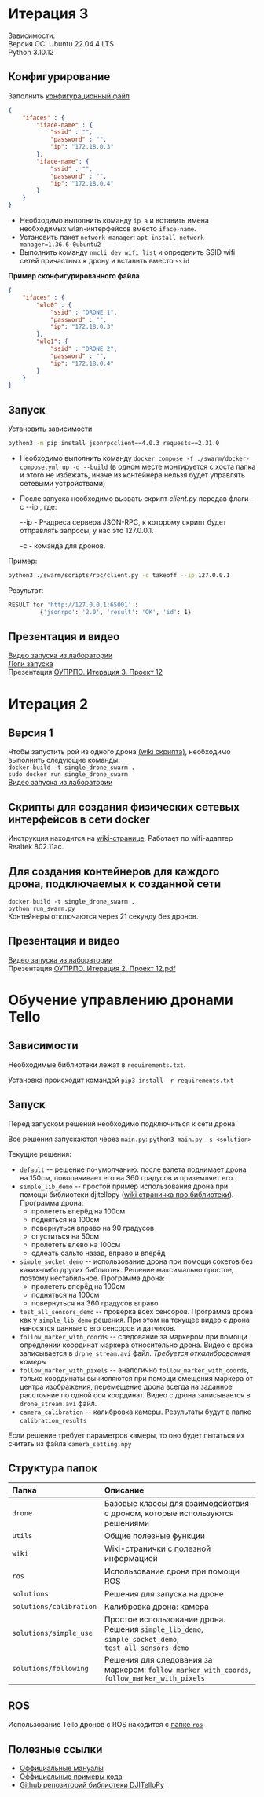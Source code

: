 # Итерация 3
Зависимости:  
Версия ОС: Ubuntu 22.04.4 LTS  
Python 3.10.12

## Конфигурирование
Заполнить [конфигурационный файл](https://github.com/OSLL/tello-dev/blob/master/swarm/networks.json)
```json
{
    "ifaces" : {
        "iface-name" : {
            "ssid" : "",
            "password" : "",
            "ip": "172.18.0.3"
        },
        "iface-name": {
            "ssid" : "",
            "password" : "",
            "ip": "172.18.0.4"
        }
    }
}
```
- Необходимо выполнить команду `ip a` и вставить имена необходимых wlan-интерфейсов вместо `iface-name`.
- Установить пакет `network-manager`:
  `apt install network-manager=1.36.6-0ubuntu2`
- Выполнить команду `nmcli dev wifi list` и определить SSID wifi сетей причастных к дрону и вставить вместо `ssid`

**Пример сконфигурированного файла**
```json
{
    "ifaces" : {
        "wlo0" : {
            "ssid" : "DRONE 1",
            "password" : "",
            "ip": "172.18.0.3"
        },
        "wlo1": {
            "ssid" : "DRONE 2",
            "password" : "",
            "ip": "172.18.0.4"
        }
    }
}
```

## Запуск
Установить зависимости  
```bash
python3 -m pip install jsonrpcclient==4.0.3 requests==2.31.0
```
- Необходимо выполнить команду `docker compose -f ./swarm/docker-compose.yml up -d --build` (в одном месте монтируется с хоста папка и этого не избежать, иначе из контейнера нельзя будет управлять сетевыми устройствами)
- После запуска необходимо вызвать скрипт *client.py* передав флаги -c <command> --ip <ip>,
  где:
  
  --ip - P-адреса сервера JSON-RPC, к которому скрипт будет отправлять запросы, у нас это 127.0.0.1.
   
  -c - команда для дронов.  
  
Пример:
```bash
python3 ./swarm/scripts/rpc/client.py -c takeoff --ip 127.0.0.1
```
Результат:  
```bash
RESULT for 'http://127.0.0.1:65001' :
         {'jsonrpc': '2.0', 'result': 'OK', 'id': 1}
```
## Презентация и видео
[Видео запуска из лаборатории](https://drive.google.com/file/d/1AlVOG27zfj0EoQd7CfunbafDo9c3x55g/view?usp=sharing)  
[Логи запуска](https://drive.google.com/file/d/1QEGajXq3eJybhvswaCkATVJhRs7hSCsq/view?usp=sharing)  
Презентация:[ОУПРПО. Итерация 3. Проект 12](https://drive.google.com/file/d/1SChuYAM4CD_IQHj4QtwAoYbMkWu40w0_/view?usp=sharing)


#
#

# Итерация 2
## Версия 1
Чтобы запустить рой из одного дрона [(wiki скрипта)](https://github.com/OSLL/tello-dev/wiki/%D0%97%D0%B0%D0%BF%D1%83%D1%81%D0%BA-%D0%BE%D0%B4%D0%B8%D0%BD%D0%BE%D1%87%D0%BD%D0%BE%D0%B3%D0%BE-%D0%B4%D1%80%D0%BE%D0%BD%D0%B0), необходимо выполнить следующие команды:    
`docker build -t single_drone_swarm .`   
`sudo docker run single_drone_swarm`  
[Видео запуска из лаборатории](https://drive.google.com/file/d/1U_BEifhNsm7GAZkeG5-yhBLDRsZn3LQ_/view)
## Скрипты для создания физических сетевых интерфейсов в сети docker
Инструкция находится на [wiki-странице](https://github.com/OSLL/tello-dev/wiki/%D0%A4%D0%B8%D0%B7%D0%B8%D1%87%D0%B5%D1%81%D0%BA%D0%BE%D0%B5-%D1%83%D1%81%D1%82%D1%80%D0%BE%D0%B9%D1%81%D1%82%D0%B2%D0%BE). Работает по wifi-адаптер Realtek 802.11ac.
## Для создания контейнеров для каждого дрона, подключаемых к созданной сети  
`docker build -t single_drone_swarm .`    
`python run_swarm.py`     
Контейнеры отключаются через 21 секунду без дронов.
## Презентация и видео
[Видео запуска из лаборатории](https://drive.google.com/file/d/1U_BEifhNsm7GAZkeG5-yhBLDRsZn3LQ_/view)  
Презентация:[ОУПРПО. Итерация 2. Проект 12.pdf](https://github.com/OSLL/tello-dev/files/14780046/2.12.pdf)

#
#

# Обучение управлению дронами Tello

## Зависимости

Необходимые библиотеки лежат в `requirements.txt`.

Установка происходит командой `pip3 install -r requirements.txt`

## Запуск

Перед запуском решений необходимо подключиться к сети дрона.

Все решения запускаются через `main.py`: `python3 main.py -s <solution>`

Текущие решения:
* `default` -- решение по-умолчанию: после взлета поднимает дрона на 150см, поворачивает его на 360 градусов и приземляет его.
* `simple_lib_demo` -- простой пример использования дрона при помощи библиотеки djitellopy ([wiki страничка про библиотеки](./wiki/simple_using.md)). Программа дрона:
  * пролететь вперёд на 100см
  * подняться на 100см
  * повернуться вправо на 90 градусов
  * опуститься на 50см
  * пролететь влево на 100см
  * сдлеать сальто назад, вправо и вперёд
* `simple_socket_demo` -- использование дрона при помощи сокетов без каких-либо других библиотек. Решение максимально простое, поэтому нестабильное. Программа дрона:
  * пролететь вперёд на 100см
  * подняться на 100см
  * повернуться на 360 градусов вправо
* `test_all_sensors_demo` -- проверка всех сенсоров. Программа дрона как у `simple_lib_demo` решения. При этом на текущее видео с дрона наносятся данные с его сенсоров и датчиков.
* `follow_marker_with_coords` -- следование за маркером при помощи опредлении координат маркера относительно дрона. Видео с дрона записывается в `drone_stream.avi` файл. *Требуется откалиброванная камеры*
* `follow_marker_with_pixels` -- аналогично `follow_marker_with_coords`, только координаты вычисляются при помощи смещения маркера от центра изображения, перемещение дрона всегда на заданное расстояние по одной оси координат. Видео с дрона записывается в `drone_stream.avi` файл.
* `camera_calibration` -- калибровка камеры. Результаты будут в папке `calibration_results`

Если решение требует параметров камеры, то оно будет пытаться их считать из файла `camera_setting.npy`

## Структура папок

|     Папка         |        Описание         |
|:------------------|:------------------------|
|     `drone`       | Базовые классы для взаимодействия с дроном, которые используются решениями |
|     `utils`       | Общие полезные функции |
|     `wiki`        | Wiki-странички с полезной информацией |
|     `ros`         | Использование дрона при помощи ROS |
|   `solutions`     | Решения для запуска на дроне |
| `solutions/calibration` | Калибровка дрона: камера |
| `solutions/simple_use`  | Простое использование дрона. Решения `simple_lib_demo`, `simple_socket_demo`, `test_all_sensors_demo` |
| `solutions/following`   | Решения для следования за маркером: `follow_marker_with_coords`, `follow_marker_with_pixels` |


## ROS

Использование Tello дронов с ROS находится с [папке `ros`](./ros)

## Полезные ссылки

* [Оффициальные мануалы](https://www.ryzerobotics.com/tello-edu/downloads)
* [Оффициальные примеры кода](https://github.com/dji-sdk/Tello-Python)
* [Github репозиторий библиотеки DJITelloPy](https://github.com/damiafuentes/DJITelloPy)

